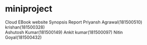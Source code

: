 # miniproject
Cloud EBook website
Synopsis
Report
Priyansh Agrawal(181500510)
krishan(181500328)      
Ashutosh Kumar(181500149)
Ankit kumar(181500097)
Nitin Goyal(181500432)
